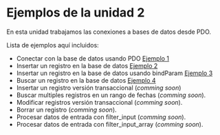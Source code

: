 # Ejemplos de la unidad 2

En esta unidad trabajamos las conexiones a bases de datos desde PDO.

Lista de ejemplos aquí incluidos:

* Conectar con la base de datos usando PDO [Ejemplo 1](Ejemplo%201)
* Insertar un registro en la base de datos [Ejemplo 2](Ejemplo%202)
* Insertar un registro en la base de datos usando bindParam [Ejemplo 3](Ejemplo%203)
* Buscar un registro en la base de datos [Ejemplo 4](Ejemplo%204)
* Insertar un registro versión transaccional (_comming soon_)
* Buscar multiples registros en un rango de fechas (_comming soon_).
* Modificar registros versión transaccional (_comming soon_). 
* Borrar un registro (_comming soon_).
* Procesar datos de entrada con filter_input (_comming soon_).
* Procesar datos de entrada con filter_input_array (_comming soon_).
